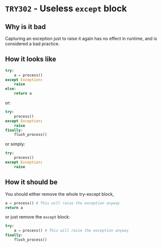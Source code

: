# `TRY302` - Useless `except` block

## Why is it bad

Capturing an exception just to raise it again has no effect in runtime, and is considered a bad practice.

## How it looks like

```py
try:
    a = process()
except Exception:
    raise
else:
    return a
```

or:

```py
try:
    process()
except Exception:
    raise
finally:
    flush_process()
```

or simply:


```py
try:
    process()
except Exception:
    raise
```

## How it should be

You should either remove the whole try-except block,

```py
a = process() # This will raise the exception anyway
return a
```

or just remove the `except` block:

```py
try:
    a = process() # This will raise the exception anyway
finally:
    flush_process()
```

